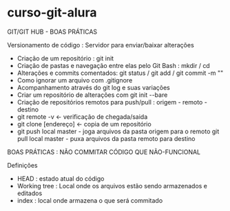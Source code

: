 # curso-git-alura

GIT/GIT HUB - BOAS PRÁTICAS

Versionamento de código : Servidor para enviar/baixar alterações

- Criação de um repositório : git init 
- Criação de pastas e navegação entre elas pelo Git Bash : mkdir / cd
- Alterações e commits comentados: git status / git add / git commit -m ""
- Como ignorar um arquivo com .gitignore 
- Acompanhamento através do git log e suas variações
- Criar um repositório de alterações com git init --bare
- Criação de repositórios remotos para push/pull : origem - remoto - destino
- git remote -v <- verificação de chegada/saida
- git clone [endereço] <- copia de um repositório
- git push local master - joga arquivos da pasta origem para o remoto
  git pull local master - puxa arquivos da pasta remoto para destino

BOAS PRÁTICAS : NÃO COMMITAR CÓDIGO QUE NÃO-FUNCIONAL

Definições
- HEAD : estado atual do código
- Working tree : Local onde os arquivos estão sendo armazenados e editados
- index : local onde armazena o que será commitado
